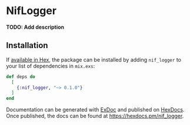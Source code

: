 # NifLogger

**TODO: Add description**

## Installation

If [available in Hex](https://hex.pm/docs/publish), the package can be installed
by adding `nif_logger` to your list of dependencies in `mix.exs`:

```elixir
def deps do
  [
    {:nif_logger, "~> 0.1.0"}
  ]
end
```

Documentation can be generated with [ExDoc](https://github.com/elixir-lang/ex_doc)
and published on [HexDocs](https://hexdocs.pm). Once published, the docs can
be found at <https://hexdocs.pm/nif_logger>.

